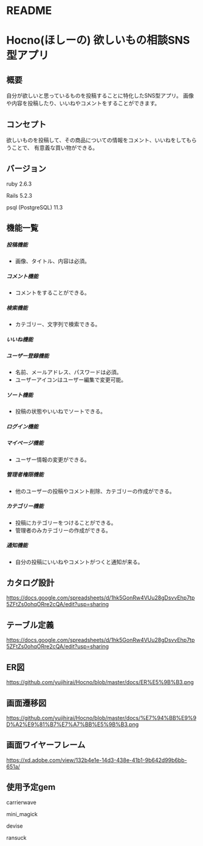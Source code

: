 # README

# Hocno(ほしーの) 欲しいもの相談SNS型アプリ
## 概要
自分が欲しいと思っているものを投稿することに特化したSNS型アプリ。
画像や内容を投稿したり、いいねやコメントをすることができます。

## コンセプト
欲しいものを投稿して、その商品についての情報をコメント、いいねをしてもらうことで、
有意義な買い物ができる。

## バージョン
ruby 2.6.3

Rails 5.2.3

psql (PostgreSQL) 11.3

## 機能一覧
##### 投稿機能
- 画像、タイトル、内容は必須。
##### コメント機能
- コメントをすることができる。
##### 検索機能
- カテゴリー、文字列で検索できる。
##### いいね機能
##### ユーザー登録機能
- 名前、メールアドレス、パスワードは必須。
- ユーザーアイコンはユーザー編集で変更可能。
##### ソート機能
- 投稿の状態やいいねでソートできる。
##### ログイン機能
##### マイページ機能
- ユーザー情報の変更ができる。
##### 管理者権限機能
- 他のユーザーの投稿やコメント削除、カテゴリーの作成ができる。
##### カテゴリー機能
- 投稿にカテゴリーをつけることができる。
- 管理者のみカテゴリーの作成ができる。
##### 通知機能
- 自分の投稿にいいねやコメントがつくと通知が来る。

## カタログ設計
https://docs.google.com/spreadsheets/d/1hk5GonRw4VUu28gDsvvEhp7tp5ZFtZs0ohqORre2cQA/edit?usp=sharing
## テーブル定義
https://docs.google.com/spreadsheets/d/1hk5GonRw4VUu28gDsvvEhp7tp5ZFtZs0ohqORre2cQA/edit?usp=sharing
## ER図
https://github.com/yujihirai/Hocno/blob/master/docs/ER%E5%9B%B3.png
## 画面遷移図
https://github.com/yujihirai/Hocno/blob/master/docs/%E7%94%BB%E9%9D%A2%E9%81%B7%E7%A7%BB%E5%9B%B3.png

## 画面ワイヤーフレーム
https://xd.adobe.com/view/132b4e1e-14d3-438e-41b1-9b642d99b6bb-651a/

## 使用予定gem
carrierwave

mini_magick

devise

ransuck
